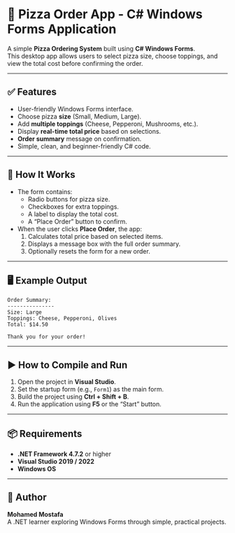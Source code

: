 # 🍕 Pizza Order App - C# Windows Forms Application

A simple **Pizza Ordering System** built using **C# Windows Forms**.  
This desktop app allows users to select pizza size, choose toppings, and view the total cost before confirming the order.

---

## ✅ Features
- User-friendly Windows Forms interface.  
- Choose pizza **size** (Small, Medium, Large).  
- Add **multiple toppings** (Cheese, Pepperoni, Mushrooms, etc.).  
- Display **real-time total price** based on selections.  
- **Order summary** message on confirmation.  
- Simple, clean, and beginner-friendly C# code.

---

## 🧠 How It Works
- The form contains:
  - Radio buttons for pizza size.  
  - Checkboxes for extra toppings.  
  - A label to display the total cost.  
  - A “Place Order” button to confirm.  
- When the user clicks **Place Order**, the app:
  1. Calculates total price based on selected items.  
  2. Displays a message box with the full order summary.  
  3. Optionally resets the form for a new order.

---

## 🖥 Example Output
```
Order Summary:
---------------
Size: Large
Toppings: Cheese, Pepperoni, Olives
Total: $14.50

Thank you for your order!
```

---

## ▶️ How to Compile and Run
1. Open the project in **Visual Studio**.  
2. Set the startup form (e.g., `Form1`) as the main form.  
3. Build the project using **Ctrl + Shift + B**.  
4. Run the application using **F5** or the “Start” button.

---

## 📦 Requirements
- **.NET Framework 4.7.2** or higher  
- **Visual Studio 2019 / 2022**  
- **Windows OS**

---

## 👤 Author
**Mohamed Mostafa**  
A .NET learner exploring Windows Forms through simple, practical projects.
